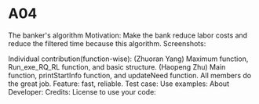# A04
The banker's algorithm
Motivation: Make the bank reduce labor costs and reduce the filtered time because this algorithm.
Screenshots: 

Individual contribution(function-wise): (Zhuoran Yang) Maximum function, Run_exe_RQ_RL function, and basic structure.
                                        (Haopeng Zhu) Main function, printStartInfo function, and updateNeed function.
                                        All members do the great job.
Feature: fast, reliable.
Test case: 
Use examples: 
About Developer:
Credits: 
License to use your code: 
